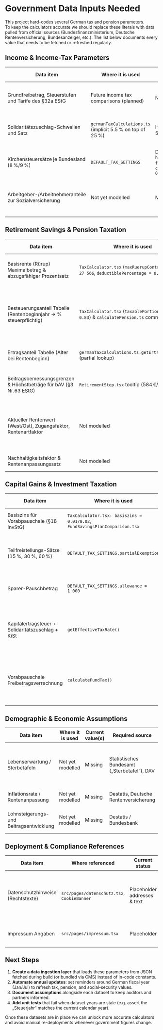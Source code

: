 # Government Data Inputs Needed

This project hard-codes several German tax and pension parameters.  
To keep the calculators accurate we should replace these literals with data pulled from official sources (Bundesfinanzministerium, Deutsche Rentenversicherung, Bundesanzeiger, etc.). The list below documents every value that needs to be fetched or refreshed regularly.

## Income & Income-Tax Parameters

| Data item | Where it is used | Current value(s) | Required source | Refresh cadence | Notes |
| --- | --- | --- | --- | --- | --- |
| Grundfreibetrag, Steuerstufen und Tarife des §32a EStG | Future income tax comparisons (planned) | Not modelled | BMF Einkommensteuertabellen | Jährlich | Needed for net ↔ brutto checks and progression effects. |
| Solidaritätszuschlag-Schwellen und Satz | `germanTaxCalculations.ts` (implicit 5.5 % on top of 25 %) | Hard-coded 5.5 % | BMF | Bei Gesetzesänderungen | Should depend on taxable amount thresholds. |
| Kirchensteuersätze je Bundesland (8 %/9 %) | `DEFAULT_TAX_SETTINGS` | Default `hasChurchTax: false`, `churchTaxRate: 8` | Länderfinanzbehörden | Bei Änderung | UI needs dropdown + dataset for federal differences. |
| Arbeitgeber-/Arbeitnehmeranteile zur Sozialversicherung | Not yet modelled | Missing | Bundesanzeiger (Sozialversicherungs-Rechengrößenverordnung) | Jährlich | Required if we add gross-net conversions or payroll comparisons. |

## Retirement Savings & Pension Taxation

| Data item | Where it is used | Current value(s) | Required source | Refresh cadence | Notes |
| --- | --- | --- | --- | --- | --- |
| Basisrente (Rürup) Maximalbetrag & abzugsfähiger Prozentsatz | `TaxCalculator.tsx` (`maxRuerupContribution = 27 566`, `deductiblePercentage = 0.96`) | Hard-coded 2024 figures | BMF Bekanntmachung „Höchstbetrag für Altersvorsorgeaufwendungen“ | Jährlich | Needs planned rise to 100 % ab 2025. |
| Besteuerungsanteil Tabelle (Rentenbeginnjahr → % steuerpflichtig) | `TaxCalculator.tsx` (`taxablePortionRate = 0.83`) & `calculatePension.ts` comments | Single 83 % constant | §22 Nr.1 EStG / DRV Tabelle | Jährlich | Provide table 2020–2040 to calculate only once based on retirement year. |
| Ertragsanteil Tabelle (Alter bei Rentenbeginn) | `germanTaxCalculations.ts:getErtragsanteil()` (partial lookup) | Simplified if/else for ages ≥60 | Anlage 9 EStG | Bei Gesetzesänderung | Replace with full official table. |
| Beitragsbemessungsgrenzen & Höchstbeträge für bAV (§3 Nr.63 EStG) | `RetirementStep.tsx` tooltip (584 €/Monat) | Hard-coded 2024 monthly cap | Sozialversicherungs-Rechengrößenverordnung | Jährlich | Should feed validation + copy. |
| Aktueller Rentenwert (West/Ost), Zugangsfaktor, Rentenartfaktor | Not modelled | Missing | Deutsche Rentenversicherung | Halbjährlich | Needed if we simulate statutory pension accrual from earnings. |
| Nachhaltigkeitsfaktor & Rentenanpassungssatz | Not modelled | Missing | Deutsche Rentenversicherung | Jährlich | Important for projections. |

## Capital Gains & Investment Taxation

| Data item | Where it is used | Current value(s) | Required source | Refresh cadence | Notes |
| --- | --- | --- | --- | --- | --- |
| Basiszins für Vorabpauschale (§18 InvStG) | `TaxCalculator.tsx: basiszins = 0.01/0.02`, `FundSavingsPlanComparison.tsx` | Hard-coded 1 % or 2 % | Bundesanzeiger (BMF Bekanntmachung) | Jährlich | Needs automatic fetch each January. |
| Teilfreistellungs-Sätze (15 %, 30 %, 60 %) | `DEFAULT_TAX_SETTINGS.partialExemption` | Fixed 15 % | §20 Abs.3 InvStG | Bei Gesetzesänderung | Should vary by fund type (equity, Immobilien, Misch). |
| Sparer-Pauschbetrag | `DEFAULT_TAX_SETTINGS.allowance = 1 000` | Fixed 1 000 € | §20 Abs.9 EStG | Bei Gesetzesänderung | Also require 2 000 € for Ehegatten / `calcScope`. |
| Kapitalertragsteuer + Solidaritätszuschlag + KiSt | `getEffectiveTaxRate()` | 25 % + 5.5 % | BMF | Bei Änderung | Should combine from separate datasets rather than single literal. |
| Vorabpauschale Freibetragsverrechnung | `calculateFundTax()` | Simplified (no tracking across funds) | BMF FAQ/Beispiele | Bei Änderung | Need official rule set for multiple funds & partial allowance usage. |

## Demographic & Economic Assumptions

| Data item | Where it is used | Current value(s) | Required source | Refresh cadence | Notes |
| --- | --- | --- | --- | --- | --- |
| Lebenserwartung / Sterbetafeln | Not yet modelled | Missing | Statistisches Bundesamt („Sterbetafel“), DAV | Alle 2 Jahre | Would improve payout-phase modelling and annuity factors. |
| Inflationsrate / Rentenanpassung | Not yet modelled | Missing | Destatis, Deutsche Rentenversicherung | Jährlich | Needed for real-value reporting. |
| Lohnsteigerungs- und Beitragsentwicklung | Not yet modelled | Missing | Destatis / Bundesbank | Jährlich | Drives future contribution projections. |

## Deployment & Compliance References

| Data item | Where referenced | Current status | Source needed | Notes |
| --- | --- | --- | --- | --- |
| Datenschutzhinweise (Rechtstexte) | `src/pages/datenschutz.tsx`, `CookieBanner` | Placeholder addresses & text | Bundesregierung / Mustertexte (z.B. BMWK) | Replace with actual company policy once real data use defined. |
| Impressum Angaben | `src/pages/impressum.tsx` | Placeholder | Handelsregisterauszug | Update when real entity identified. |

## Next Steps

1. **Create a data ingestion layer** that loads these parameters from JSON fetched during build (or bundled via CMS) instead of in-code constants.  
2. **Automate annual updates**: set reminders around German fiscal year (Jan/Jul) to refresh tax, pension, and social-security values.  
3. **Document assumptions** alongside each dataset to keep auditors and partners informed.  
4. **Add unit tests** that fail when dataset years are stale (e.g. assert the „Steuerjahr“ matches the current calendar year).  

Once these datasets are in place we can unlock more accurate calculators and avoid manual re-deployments whenever government figures change.

